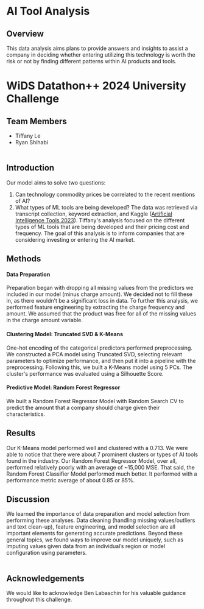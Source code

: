# AI Tool Analysis

## Overview
This data analysis aims plans to provide answers and insights to assist a company in deciding whether entering 
utilizing this technology is worth the risk or not by finding different patterns within AI products and tools.

# WiDS Datathon++ 2024 University Challenge

## Team Members
- Tiffany Le
- Ryan Shihabi
<br></br>


## Introduction
Our model aims to solve two questions: 
1) Can technology commodity prices be correlated to the recent mentions of AI?
2) What types of ML tools are being developed?
The data was retrieved via transcript collection, keyword extraction, and Kaggle ([Artificial Intelligence Tools 2023](https://www.kaggle.com/datasets/muhammadtalhaawan/ai-5000-tools-2023)). Tiffany's analysis focused on the different types of ML tools that are being developed and their pricing cost and frequency. The goal of this analysis is to inform companies that are considering investing or entering the AI market.

## Methods
#### Data Preparation
Preparation began with dropping all missing values from the predictors we included in our model (minus charge amount). We decided not to fill these in, as there wouldn’t be a significant loss in data. To further this analysis, we performed feature engineering by extracting the charge frequency and amount. We assumed that the product was free for all of the missing values in the charge amount variable.

#### Clustering Model: Truncated SVD & K-Means
One-hot encoding of the categorical predictors performed preprocessing.
We constructed a PCA model using Truncated SVD, selecting relevant parameters to optimize performance, and then put it into a pipeline with the preprocessing. Following this, we built a K-Means model using 5 PCs. The cluster's performance was evaluated using a Silhouette Score.

#### Predictive Model: Random Forest Regressor
We built a Random Forest Regressor Model with Random Search CV to predict the amount that a company should charge given their characteristics.

## Results
Our K-Means model performed well and clustered with a 0.713. We were able to notice that there were about 7 prominent clusters or types of AI tools found in the industry. Our Random Forest Regressor Model, over all, performed relatively poorly with an average of ~15,000 MSE. That said, the Random Forest Classifier Model performed much better. It performed with a performance metric average of about 0.85 or 85%. 

## Discussion
We learned the importance of data preparation and model selection from performing these analyses. Data cleaning (handling missing values/outliers and text clean-up), feature engineering, and model selection are all important elements for generating accurate predictions. Beyond these general topics, we found ways to improve our model uniquely, such as imputing values given data from an individual’s region or model configuration using parameters.
<br></br>


## Acknowledgements
We would like to acknowledge Ben Labaschin for his valuable guidance throughout this challenge. 


